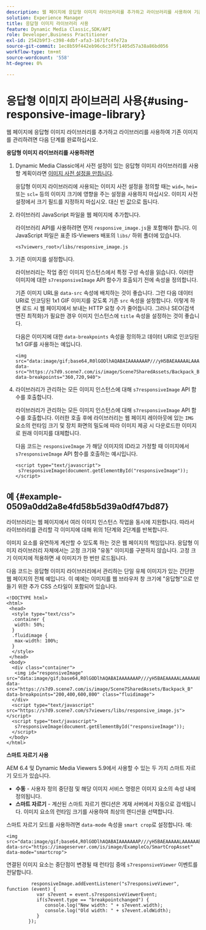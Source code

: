 ```yaml
---
description: 웹 페이지에 응답형 이미지 라이브러리를 추가하고 라이브러리를 사용하여 기존 이미지를 관리하려면 다음 단계를 완료하십시오.
solution: Experience Manager
title: 응답형 이미지 라이브러리 사용
feature: Dynamic Media Classic,SDK/API
role: Developer,Business Practitioner
exl-id: 2542b9f3-c398-4dbf-afa3-1671fc4fe72a
source-git-commit: 1ec8b59f442eb96c6c3f5f1405d57a38a86bd056
workflow-type: tm+mt
source-wordcount: '558'
ht-degree: 0%

---
```


# 응답형 이미지 라이브러리 사용{#using-responsive-image-library}

웹 페이지에 응답형 이미지 라이브러리를 추가하고 라이브러리를 사용하여 기존 이미지를 관리하려면 다음 단계를 완료하십시오.

**응답형 이미지 라이브러리를 사용하려면**

1. Dynamic Media Classic에서 사전 설정이 있는 응답형 이미지 라이브러리를 사용할 계획이라면 [이미지 사전 설정을 만듭니다](https://experienceleague.adobe.com/docs/dynamic-media-classic/using/image-sizing/setting-image-presets.html#image-sizing).

   응답형 이미지 라이브러리에 사용되는 이미지 사전 설정을 정의할 때는 `wid=`, `hei=` 또는 `scl=` 등의 이미지 크기에 영향을 주는 설정을 사용하지 마십시오. 이미지 사전 설정에서 크기 필드를 지정하지 마십시오. 대신 빈 값으로 둡니다.
1. 라이브러리 JavaScript 파일을 웹 페이지에 추가합니다.

   라이브러리 API를 사용하려면 먼저 `responsive_image.js`을 포함해야 합니다. 이 JavaScript 파일은 표준 IS-Viewers 배포의 `libs/` 하위 폴더에 있습니다.

   `<s7viewers_root>/libs/responsive_image.js`
1. 기존 이미지를 설정합니다.

   라이브러리는 작업 중인 이미지 인스턴스에서 특정 구성 속성을 읽습니다. 이러한 이미지에 대한 `s7responsiveImage` API 함수가 호출되기 전에 속성을 정의합니다.

   기존 이미지 URL을 `data-src` 속성에 배치하는 것이 좋습니다. 그런 다음 데이터 URI로 인코딩된 1x1 GIF 이미지를 갖도록 기존 `src` 속성을 설정합니다. 이렇게 하면 로드 시 웹 페이지에서 보내는 HTTP 요청 수가 줄어듭니다. 그러나 SEO(검색 엔진 최적화)가 필요한 경우 이미지 인스턴스에 `title` 속성을 설정하는 것이 좋습니다.

   다음은 이미지에 대한 `data-breakpoints` 속성을 정의하고 데이터 URI로 인코딩된 1x1 GIF를 사용하는 예입니다.

   ```
   <img src="data:image/gif;base64,R0lGODlhAQABAIAAAAAAAP///yH5BAEAAAAALAAAAAABAAEAAAIBRAA7" data-src="https://s7d9.scene7.com/is/image/Scene7SharedAssets/Backpack_B" data-breakpoints="360,720,940">
   ```

1. 라이브러리가 관리하는 모든 이미지 인스턴스에 대해 `s7responsiveImage` API 함수를 호출합니다.

   라이브러리가 관리하는 모든 이미지 인스턴스에 대해 `s7responsiveImage` API 함수를 호출합니다. 이러한 호출 후에 라이브러리는 웹 페이지 레이아웃에 있는 `IMG` 요소의 런타임 크기 및 장치 화면의 밀도에 따라 이미지 제공 시 다운로드한 이미지로 원래 이미지를 대체합니다.

   다음 코드는 `responsiveImage` 가 해당 이미지의 ID라고 가정할 때 이미지에서 `s7responsiveImage` API 함수를 호출하는 예시입니다.

   ```
   <script type="text/javascript"> 
    s7responsiveImage(document.getElementById("responsiveImage")); 
   </script>
   ```

## 예 {#example-0509a0dd2a8e4fd58b5d39a0df47bd87}

라이브러리는 웹 페이지에서 여러 이미지 인스턴스 작업을 동시에 지원합니다. 따라서 라이브러리를 관리할 각 이미지에 대해 위의 1단계와 2단계를 반복합니다.

이미지 요소를 유연하게 계산할 수 있도록 하는 것은 웹 페이지의 책임입니다. 응답형 이미지 라이브러리 자체에서는 고정 크기와 &quot;유동&quot; 이미지를 구분하지 않습니다. 고정 크기 이미지에 적용하면 새 이미지가 한 번만 로드됩니다.

다음 코드는 응답형 이미지 라이브러리에서 관리하는 단일 유체 이미지가 있는 간단한 웹 페이지의 전체 예입니다. 이 예에는 이미지를 웹 브라우저 창 크기에 &quot;응답형&quot;으로 만들기 위한 추가 CSS 스타일이 포함되어 있습니다.

```
<!DOCTYPE html> 
<html> 
 <head> 
  <style type="text/css"> 
  .container { 
   width: 50%; 
  } 
  .fluidimage { 
   max-width: 100%; 
  } 
  </style> 
 </head> 
 <body> 
  <div class="container"> 
   <img id="responsiveImage" src="data:image/gif;base64,R0lGODlhAQABAIAAAAAAAP///yH5BAEAAAAALAAAAAABAAEAAAIBRAA7" data-src="https://s7d9.scene7.com/is/image/Scene7SharedAssets/Backpack_B" data-breakpoints="200,400,600,800" class="fluidimage"> 
  </div> 
  <script type="text/javascript" src="https://s7d9.scene7.com/s7viewers/libs/responsive_image.js"></script> 
  <script type="text/javascript"> 
   s7responsiveImage(document.getElementById("responsiveImage")); 
  </script> 
 </body> 
</html>
```

**스마트 자르기 사용**

AEM 6.4 및 Dynamic Media Viewers 5.9에서 사용할 수 있는 두 가지 스마트 자르기 모드가 있습니다.

* **수동**  - 사용자 정의 중단점 및 해당 이미지 서비스 명령은 이미지 요소의 속성 내에 정의됩니다.
* **스마트 자르기**  - 계산된 스마트 자르기 렌디션은 게재 서버에서 자동으로 검색됩니다. 이미지 요소의 런타임 크기를 사용하여 최상의 렌디션을 선택합니다.

스마트 자르기 모드를 사용하려면 `data-mode` 속성을 `smart crop`로 설정합니다. 예:

```
<img 
src="data:image/gif;base64,R0lGODlhAQABAIAAAAAAAP///yH5BAEAAAAALAAAAAABAAEAAAIBRAA7" 
data-src="https://imageserver.com/is/image/ExampleCo/SmartCropAsset" 
data-mode="smartcrop">
```

연결된 이미지 요소는 중단점이 변경될 때 런타임 중에 `s7responsiveViewer` 이벤트를 전달합니다.

```
         responsiveImage.addEventListener("s7responsiveViewer", function (event) { 
           var s7event = event.s7responsiveViewerEvent; 
           if(s7event.type == "breakpointchanged") { 
              console.log("New width: " + s7event.width); 
              console.log("Old width: " + s7event.oldWidth); 
           } 
        });
```
